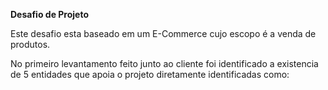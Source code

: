 <P><b>Desafio de Projeto</b></P>

<p>Este desafio esta baseado em um E-Commerce cujo escopo é a venda de produtos. </p>
<p>No primeiro levantamento feito junto ao cliente foi identificado a existencia de 5 entidades que apoia o projeto diretamente 
identificadas como:</p>
